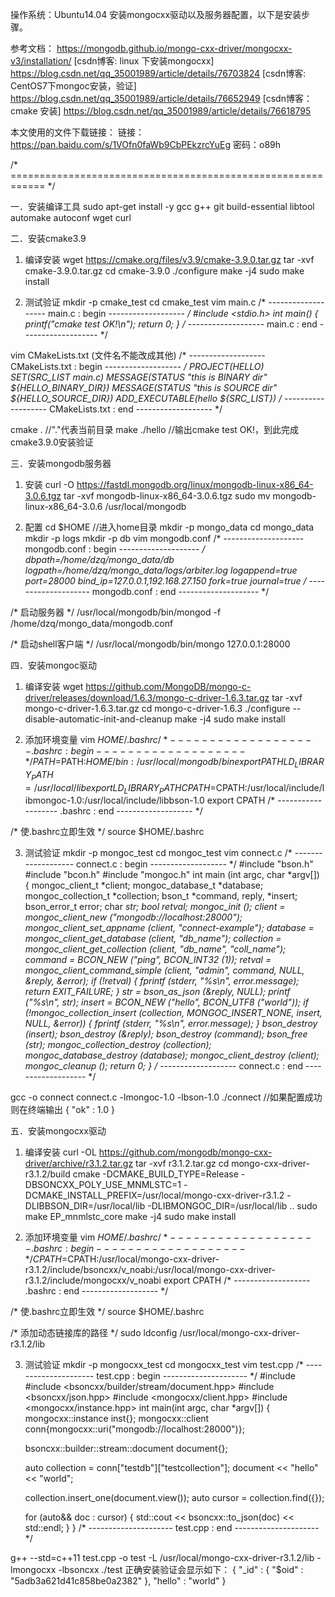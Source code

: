 操作系统：Ubuntu14.04
安装mongocxx驱动以及服务器配置，以下是安装步骤。

参考文档：
https://mongodb.github.io/mongo-cxx-driver/mongocxx-v3/installation/
[csdn博客: linux 下安装mongocxx] https://blog.csdn.net/qq_35001989/article/details/76703824
[csdn博客: CentOS7下mongoc安装，验证] https://blog.csdn.net/qq_35001989/article/details/76652949
[csdn博客：cmake 安装] https://blog.csdn.net/qq_35001989/article/details/76618795

本文使用的文件下载链接：
链接：https://pan.baidu.com/s/1VOfn0faWb9CbPEkzrcYuEg 密码：o89h

/* ============================================================ */

一．安装编译工具
sudo apt-get install -y gcc g++ git build-essential libtool automake autoconf wget curl

二．安装cmake3.9
1. 编译安装
wget https://cmake.org/files/v3.9/cmake-3.9.0.tar.gz
tar -xvf cmake-3.9.0.tar.gz
cd cmake-3.9.0
./configure
make -j4
sudo make install

2. 测试验证
mkdir -p cmake_test
cd cmake_test
vim main.c
/* ------------------- main.c : begin ------------------- */
#include <stdio.h>
int main()
{
    printf("cmake test OK!\n");
    return 0;
}
/* ------------------- main.c : end ------------------- */
  
vim CMakeLists.txt (文件名不能改成其他)
/* ------------------- CMakeLists.txt : begin ------------------- */
PROJECT(HELLO)
SET(SRC_LIST main.c)
MESSAGE(STATUS "this is BINARY dir" ${HELLO_BINARY_DIR})
MESSAGE(STATUS "this is SOURCE dir" ${HELLO_SOURCE_DIR})
ADD_EXECUTABLE(hello ${SRC_LIST})
/* ------------------- CMakeLists.txt : end ------------------- */

cmake .    //"."代表当前目录
make
./hello    //输出cmake test OK!，到此完成cmake3.9.0安装验证

三．安装mongodb服务器
1. 安装
curl -O https://fastdl.mongodb.org/linux/mongodb-linux-x86_64-3.0.6.tgz
tar -xvf mongodb-linux-x86_64-3.0.6.tgz
sudo mv mongodb-linux-x86_64-3.0.6 /usr/local/mongodb

2. 配置
cd $HOME         //进入home目录
mkdir -p mongo_data
cd mongo_data
mkdir -p logs
mkdir -p db
vim mongodb.conf
/* -------------------- mongodb.conf : begin -------------------- */
dbpath=/home/dzq/mongo_data/db
logpath=/home/dzq/mongo_data/logs/arbiter.log
logappend=true
port=28000
bind_ip=127.0.0.1,192.168.27.150
fork=true
journal=true
/* -------------------- mongodb.conf : end -------------------- */

/* 启动服务器 */
/usr/local/mongodb/bin/mongod -f /home/dzq/mongo_data/mongodb.conf

/* 启动shell客户端 */
/usr/local/mongodb/bin/mongo 127.0.0.1:28000

四．安装mongoc驱动
1. 编译安装
wget https://github.com/MongoDB/mongo-c-driver/releases/download/1.6.3/mongo-c-driver-1.6.3.tar.gz
tar -xvf mongo-c-driver-1.6.3.tar.gz
cd mongo-c-driver-1.6.3
./configure --disable-automatic-init-and-cleanup
make -j4
sudo make install

2. 添加环境变量
vim $HOME/.bashrc
/* ------------------- .bashrc : begin ------------------- */
PATH=$PATH:$HOME/bin:/usr/local/mongodb/bin
export PATH
LD_LIBRARY_PATH=/usr/local/lib
export LD_LIBRARY_PATH
CPATH=$CPATH:/usr/local/include/libmongoc-1.0:/usr/local/include/libbson-1.0
export CPATH
/* ------------------- .bashrc : end ------------------- */

/* 使.bashrc立即生效 */
source $HOME/.bashrc

3. 测试验证
mkdir -p mongoc_test
cd mongoc_test
vim connect.c
/* ------------------- connect.c : begin ------------------- */
#include "bson.h"
#include "bcon.h"
#include "mongoc.h"
int main (int argc, char *argv[])
{
   mongoc_client_t      *client;
   mongoc_database_t    *database;
   mongoc_collection_t  *collection;
   bson_t               *command, reply, *insert;
   bson_error_t          error;
   char                 *str;
   bool                  retval;
   mongoc_init ();
   client = mongoc_client_new ("mongodb://localhost:28000");
   mongoc_client_set_appname (client, "connect-example");
   database = mongoc_client_get_database (client, "db_name");
   collection = mongoc_client_get_collection (client, "db_name", "coll_name");
   command = BCON_NEW ("ping", BCON_INT32 (1));
   retval = mongoc_client_command_simple (client, "admin", command, NULL, &reply, &error);
   if (!retval) {
      fprintf (stderr, "%s\n", error.message);
      return EXIT_FAILURE;
   }
   str = bson_as_json (&reply, NULL);
   printf ("%s\n", str);
   insert = BCON_NEW ("hello", BCON_UTF8 ("world"));
   if (!mongoc_collection_insert (collection, MONGOC_INSERT_NONE, insert, NULL, &error)) {
      fprintf (stderr, "%s\n", error.message);
   }
   bson_destroy (insert);
   bson_destroy (&reply);
   bson_destroy (command);
   bson_free (str);
   mongoc_collection_destroy (collection);
   mongoc_database_destroy (database);
   mongoc_client_destroy (client);
   mongoc_cleanup ();
   return 0;
}
/* ------------------- connect.c : end ------------------- */

gcc -o connect connect.c -lmongoc-1.0 -lbson-1.0
./connect     //如果配置成功则在终端输出  { "ok" : 1.0 }

五．安装mongocxx驱动
1. 编译安装
curl -OL https://github.com/mongodb/mongo-cxx-driver/archive/r3.1.2.tar.gz
tar -xvf r3.1.2.tar.gz
cd mongo-cxx-driver-r3.1.2/build
cmake -DCMAKE_BUILD_TYPE=Release -DBSONCXX_POLY_USE_MNMLSTC=1 -DCMAKE_INSTALL_PREFIX=/usr/local/mongo-cxx-driver-r3.1.2 -DLIBBSON_DIR=/usr/local/lib -DLIBMONGOC_DIR=/usr/local/lib ..
sudo make EP_mnmlstc_core
make -j4
sudo make install

2. 添加环境变量
vim $HOME/.bashrc
/* ------------------- .bashrc : begin ------------------- */
CPATH=$CPATH:/usr/local/mongo-cxx-driver-r3.1.2/include/bsoncxx/v_noabi:/usr/local/mongo-cxx-driver-r3.1.2/include/mongocxx/v_noabi
export CPATH
/* ------------------- .bashrc : end ------------------- */

/* 使.bashrc立即生效 */
source $HOME/.bashrc

/* 添加动态链接库的路径 */
sudo ldconfig /usr/local/mongo-cxx-driver-r3.1.2/lib

3. 测试验证
mkdir -p mongocxx_test
cd mongocxx_test
vim test.cpp
/* --------------------- test.cpp : begin --------------------- */
#include <iostream>
#include <bsoncxx/builder/stream/document.hpp>
#include <bsoncxx/json.hpp>
#include <mongocxx/client.hpp>
#include <mongocxx/instance.hpp>
int main(int argc, char *argv[])
{
    mongocxx::instance inst{};
    mongocxx::client conn{mongocxx::uri("mongodb://localhost:28000")};

    bsoncxx::builder::stream::document document{};

    auto collection = conn["testdb"]["testcollection"];
    document << "hello" << "world";

    collection.insert_one(document.view());
    auto cursor = collection.find({});

    for (auto&& doc : cursor) {
        std::cout << bsoncxx::to_json(doc) << std::endl;
    }
}
/* --------------------- test.cpp : end --------------------- */
	  
g++ --std=c++11 test.cpp -o test -L /usr/local/mongo-cxx-driver-r3.1.2/lib -lmongocxx -lbsoncxx
./test
正确安装验证会显示如下：
{ "_id" : { "$oid" : "5adb3a621d41c858be0a2382" }, "hello" : "world" }
